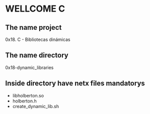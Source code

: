 #                        WELLCOME C
## The name project

0x18. C - Bibliotecas dinámicas

## The name directory

0x18-dynamic_libraries

## Inside directory have netx files mandatorys

* libholberton.so
* holberton.h
* create_dynamic_lib.sh
